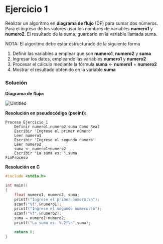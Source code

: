 # Ejercicio 1

Realizar un algoritmo en **diagrama de flujo** (DF) para sumar dos números. Para el ingreso de los valores usar los nombres de variables **numero1** y **numero2**. El resultado de la suma, guardarlo en la variable llamada suma.

NOTA: El algoritmo debe estar estructurado de la siguiente forma

1. Definir las variables a emplear que son **numero1**, **numero2** y **suma**
2. Ingresar los datos, empleando las variables **numero1** y **numero2**
3. Procesar el cálculo mediante la fórmula **suma** <- **numero1** + **numero2**
4. Mostrar el resultado obtenido en la variable **suma**

### Solución

**Diagrama de flujo:**

![Untitled](Ejercicio%201%20be5cdba8cd92494cb69636821363242f/Untitled.png)

**Resolución en pseudocódigo (pseint):**

```
Proceso Ejercicio_1
	Definir numero1,numero2,suma Como Real
	Escribir 'Ingrese el primer número'
	Leer numero1
	Escribir 'Ingrese el segundo número'
	Leer numero2
	suma <- numero1+numero2
	Escribir 'La suma es: ',suma
FinProceso
```

**Resolución en C**

```c
#include <stdio.h>

int main()
{
    float numero1, numero2, suma;
    printf("Ingrese el primer numero:\n");
    scanf("%f",&numero1);
    printf("Ingrese el segundo numero:\n");
    scanf("%f",&numero2);
    suma = numero1+numero2;
    printf("La suma es: %.2f\n",suma);

    return 0;
}
```